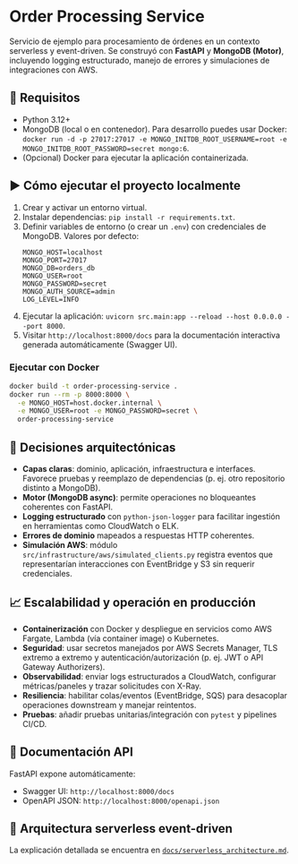 # Order Processing Service

Servicio de ejemplo para procesamiento de órdenes en un contexto serverless y event-driven. Se construyó con **FastAPI** y **MongoDB (Motor)**, incluyendo logging estructurado, manejo de errores y simulaciones de integraciones con AWS.

## 🚀 Requisitos

- Python 3.12+
- MongoDB (local o en contenedor). Para desarrollo puedes usar Docker: `docker run -d -p 27017:27017 -e MONGO_INITDB_ROOT_USERNAME=root -e MONGO_INITDB_ROOT_PASSWORD=secret mongo:6`.
- (Opcional) Docker para ejecutar la aplicación containerizada.

## ▶️ Cómo ejecutar el proyecto localmente

1. Crear y activar un entorno virtual.
2. Instalar dependencias: `pip install -r requirements.txt`.
3. Definir variables de entorno (o crear un `.env`) con credenciales de MongoDB. Valores por defecto:
   ```env
   MONGO_HOST=localhost
   MONGO_PORT=27017
   MONGO_DB=orders_db
   MONGO_USER=root
   MONGO_PASSWORD=secret
   MONGO_AUTH_SOURCE=admin
   LOG_LEVEL=INFO
   ```
4. Ejecutar la aplicación: `uvicorn src.main:app --reload --host 0.0.0.0 --port 8000`.
5. Visitar `http://localhost:8000/docs` para la documentación interactiva generada automáticamente (Swagger UI).

### Ejecutar con Docker

```bash
docker build -t order-processing-service .
docker run --rm -p 8000:8000 \
  -e MONGO_HOST=host.docker.internal \
  -e MONGO_USER=root -e MONGO_PASSWORD=secret \
  order-processing-service
```

## 🧱 Decisiones arquitectónicas

- **Capas claras**: dominio, aplicación, infraestructura e interfaces. Favorece pruebas y reemplazo de dependencias (p. ej. otro repositorio distinto a MongoDB).
- **Motor (MongoDB async)**: permite operaciones no bloqueantes coherentes con FastAPI.
- **Logging estructurado** con `python-json-logger` para facilitar ingestión en herramientas como CloudWatch o ELK.
- **Errores de dominio** mapeados a respuestas HTTP coherentes.
- **Simulación AWS**: módulo `src/infrastructure/aws/simulated_clients.py` registra eventos que representarían interacciones con EventBridge y S3 sin requerir credenciales.

## 📈 Escalabilidad y operación en producción

- **Containerización** con Docker y despliegue en servicios como AWS Fargate, Lambda (vía container image) o Kubernetes.
- **Seguridad**: usar secretos manejados por AWS Secrets Manager, TLS extremo a extremo y autenticación/autorización (p. ej. JWT o API Gateway Authorizers).
- **Observabilidad**: enviar logs estructurados a CloudWatch, configurar métricas/paneles y trazar solicitudes con X-Ray.
- **Resiliencia**: habilitar colas/eventos (EventBridge, SQS) para desacoplar operaciones downstream y manejar reintentos.
- **Pruebas**: añadir pruebas unitarias/integración con `pytest` y pipelines CI/CD.

## 📘 Documentación API

FastAPI expone automáticamente:
- Swagger UI: `http://localhost:8000/docs`
- OpenAPI JSON: `http://localhost:8000/openapi.json`

## 📝 Arquitectura serverless event-driven

La explicación detallada se encuentra en [`docs/serverless_architecture.md`](docs/serverless_architecture.md).
